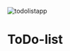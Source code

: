 ![todolistapp](https://github.com/user-attachments/assets/95d892bc-a9d8-4b3a-98bf-7185769b12f4)
# ToDo-list
